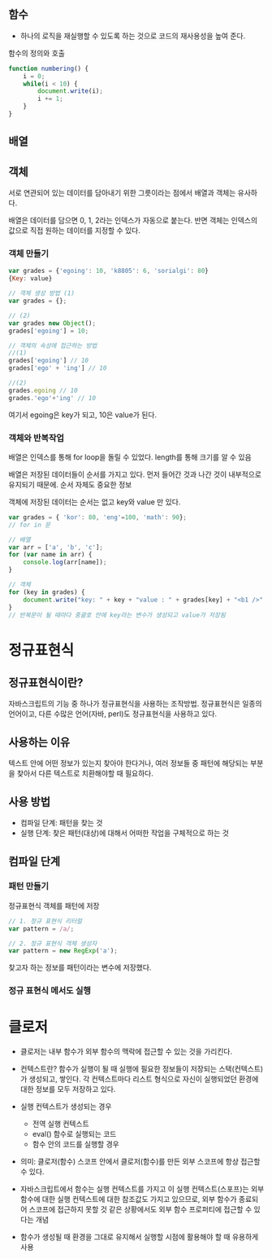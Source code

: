 ## 함수

- 하나의 로직을 재실행할 수 있도록 하는 것으로 코드의 재사용성을 높여 준다. 

함수의 정의와 호출

```javascript
function numbering() {
    i = 0;
    while(i < 10) {
        document.write(i);
        i += 1;
    }
}
```



## 배열





## 객체

서로 연관되어 있는 데이터를 담아내기 위한 그릇이라는 점에서 배열과 객체는 유사하다. 

배열은 데이터를 담으면 0, 1, 2라는 인덱스가 자동으로 붙는다. 반면 객체는 인덱스의 값으로 직접 원하는 데이터를 지정할 수 있다. 

### 객체 만들기

``` javascript
var grades = {'egoing': 10, 'k8805': 6, 'sorialgi': 80}
{Key: value}

// 객체 생성 방법 (1)
var grades = {};

// (2)
var grades new Object();
grades['egoing'] = 10;

// 객체의 속성에 접근하는 방법
//(1)
grades['egoing'] // 10
grades['ego' + 'ing'] // 10

//(2)
grades.egoing // 10
grades.'ego'+'ing' // 10 
```

여기서 egoing은 key가 되고, 10은 value가 된다.



### 객체와 반복작업

배열은 인덱스를 통해 for loop을 돌릴 수 있었다.  length를 통해 크기를 알 수 있음

배열은 저장된 데이터들이 순서를 가지고 있다. 먼저 들어간 것과 나간 것이 내부적으로 유지되기 때문에. 순서 자체도 중요한 정보

객체에 저장된 데이터는 순서는 없고 key와 value 만 있다. 

```javascript
var grades = { 'kor': 80, 'eng'=100, 'math': 90};
// for in 문

// 배열
var arr = ['a', 'b', 'c'];
for (var name in arr) {
    console.log(arr[name]);
}

// 객체 
for (key in grades) {
    document.write("key: " + key + "value : " + grades[key] + "<b1 />" )
}
// 반복문이 될 때마다 중괄호 안에 key라는 변수가 생성되고 value가 저장됨
```

# 정규표현식
## 정규표현식이란?
자바스크립트의 기능 중 하나가 정규표현식을 사용하는 조작방법. 정규표현식은 일종의 언어이고, 다른 수많은 언어(자바, perl)도 정규표현식을 사용하고 있다.
## 사용하는 이유
텍스트 안에 어떤 정보가 있는지 찾아야 한다거나, 여러 정보들 중 패턴에 해당되는 부분을 찾아서 다른 텍스트로 치환해야할 때 필요하다.
## 사용 방법
- 컴파일 단계: 패턴을 찾는 것
- 실행 단계: 찾은 패턴(대상)에 대해서 어떠한 작업을 구체적으로 하는 것

## 컴파일 단계
### 패턴 만들기
정규표현식 객체를 패턴에 저장
```javascript
// 1. 정규 표현식 리터럴 
var pattern = /a/;

// 2. 정규 표현식 객체 생성자
var pattern = new RegExp('a');
```
찾고자 하는 정보를 패턴이라는 변수에 저장했다. 

### 정규 표현식 메서도 실행 

# 클로저

- 클로저는 내부 함수가 외부 함수의 맥락에 접근할 수 있는 것을 가리킨다.

- 컨텍스트란? 함수가 실행이 될 때 실행에 필요한 정보들이 저장되는 스택(컨텍스트)가 생성되고, 쌓인다. 각 컨텍스트마다 리스트 형식으로 자신이 실행되었던 환경에 대한 정보를 모두 저장하고 있다.

- 실행 컨텍스트가 생성되는 경우

  - 전역 실행 컨텍스트
  - eval() 함수로 실행되는 코드
  - 함수 안의 코드를 실행할 경우

- 의미: 클로저(함수) 스코프 안에서 클로저(함수)를 만든 외부 스코프에 항상 접근할 수 있다.
- 자바스크립트에서 함수는 실행 컨텍스트를 가지고 이 실행 컨텍스트(스포프)는 외부 함수에 대한 실행 컨텍스트에 대한 참조값도 가지고 있으므로, 외부 함수가 종료되어 스코프에 접근하지 못할 것 같은 상황에서도 외부 함수 프로퍼티에 접근할 수 있다는 개념 
- 함수가 생성될 때 환경을 그대로 유지해서 실행할 시점에 활용해야 할 때 유용하게 사용 

  



